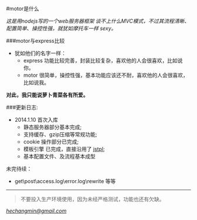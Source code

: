 #motor是什么

*这是用nodejs写的一个web服务器框架
谈不上什么MVC模式，不过其流程清晰、配置简单、操控性强，就犹如摩托车一样 sexy。*

###motor与express比较

* 犹如他们的名字一样：
   * express 功能比较完善，封装比较复杂，喜欢他的人会很喜欢，比如说你。
   * motor 很简单，操控性强，基本功能应该还不耐，喜欢他的人会很喜欢，比如说我。

**对此，我只能说萝卜青菜各有所爱。**


###更新日志:

* 2014.1.10 首次入库
   * 静态服务器部分基本完成;
   * 支持缓存、gzip压缩等常规功能;
   * cookie 操作部分已完成;
   * 模板引擎 已完成，直接沿用了 [jstpl](https://github.com/hechangmin/jstpl);
   * 基本配置文件、及流程基本成型


未完待续：
   * get\post\access.log\error.log\rewrite 等等

----------------------------

>不要投入生产环境使用，因为未经严格测试，功能也还有欠缺。

*[hechangmin@gmail.com](mailto://hechangmin@gmail.com)*
